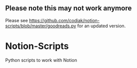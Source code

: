 ## Please note this may not work anymore
Please see https://github.com/codiak/notion-scripts/blob/master/goodreads.py for an updated version.

# Notion-Scripts
Python scripts to work with Notion
